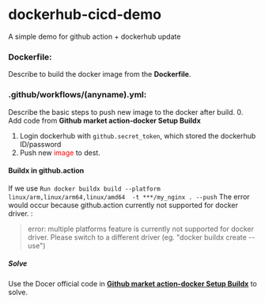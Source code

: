 # dockerhub-cicd-demo
A simple demo for github action + dockerhub update
### Dockerfile: 
  Describe to build the docker image from the **Dockerfile**.

### .github/workflows/(anyname).yml:
  Describe the basic steps to push new image to the docker after build.
  0. Add code from **Github market action-docker Setup Buildx**
  1. Login dockerhub with `github.secret_token`, which stored the dockerhub ID/password
  2. Push new <font color=red>image</font> to dest.

#### Buildx in github.action
  If we use
  `Run docker buildx build --platform linux/arm,linux/arm64,linux/amd64  -t ***/my_nginx . --push`
  The error would occur because github.action currently not supported for docker driver. :
>error: multiple platforms feature is currently not supported for docker driver. 
>Please switch to a different driver (eg. "docker buildx create --use")
##### Solve
Use the Docer official code in  **[Github market action-docker Setup Buildx](https://github.com/marketplace/actions/docker-setup-buildx)** to solve.

  